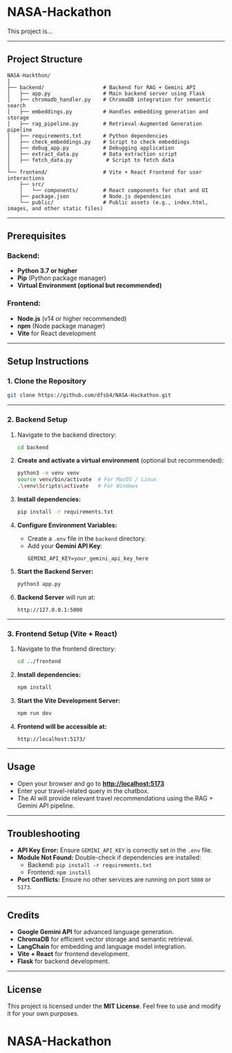 # **NASA-Hackathon**
This project is...

---

## **Project Structure**

```
NASA-Hackthon/
│
├── backend/                   # Backend for RAG + Gemini API
│   ├── app.py                 # Main backend server using Flask
│   ├── chromadb_handler.py    # ChromaDB integration for semantic search
│   ├── embeddings.py          # Handles embedding generation and storage
│   ├── rag_pipeline.py        # Retrieval-Augmented Generation pipeline
│   ├── requirements.txt       # Python dependencies
│   ├── check_embeddings.py    # Script to check embeddings
│   ├── debug_app.py           # Debugging application
│   ├── extract_data.py        # Data extraction script
│   ├── fetch_data.py           # Script to fetch data
│
└── frontend/                  # Vite + React Frontend for user interactions
    ├── src/
    │   └── components/        # React components for chat and UI
    ├── package.json           # Node.js dependencies
    └── public/                # Public assets (e.g., index.html, images, and other static files)
```

---

## **Prerequisites**

### **Backend:**

- **Python 3.7 or higher**
- **Pip** (Python package manager)
- **Virtual Environment (optional but recommended)**

### **Frontend:**

- **Node.js** (v14 or higher recommended)
- **npm** (Node package manager)
- **Vite** for React development

---

## **Setup Instructions**

### **1. Clone the Repository**

```bash
git clone https://github.com/dfsb4/NASA-Hackathon.git
```

---

### **2. Backend Setup**

1. Navigate to the backend directory:

   ```bash
   cd backend
   ```

2. **Create and activate a virtual environment** (optional but recommended):

   ```bash
   python3 -m venv venv
   source venv/bin/activate  # For MacOS / Linux
   .\venv\Scripts\activate   # For Windows
   ```

3. **Install dependencies:**

   ```bash
   pip install -r requirements.txt
   ```

4. **Configure Environment Variables:**

   - Create a `.env` file in the `backend` directory.
   - Add your **Gemini API Key**:
     ```
     GEMINI_API_KEY=your_gemini_api_key_here
     ```

5. **Start the Backend Server:**

   ```bash
   python3 app.py
   ```

6. **Backend Server** will run at:

   ```
   http://127.0.0.1:5000
   ```

---

### **3. Frontend Setup (Vite + React)**

1. Navigate to the frontend directory:

   ```bash
   cd ../frontend
   ```

2. **Install dependencies:**

   ```bash
   npm install
   ```

3. **Start the Vite Development Server:**

   ```bash
   npm run dev
   ```

4. **Frontend will be accessible at:**

   ```
   http://localhost:5173/
   ```

---

## **Usage**

- Open your browser and go to **[http://localhost:5173](http://localhost:5173)**
- Enter your travel-related query in the chatbox.
- The AI will provide relevant travel recommendations using the RAG + Gemini API pipeline.

---

## **Troubleshooting**

- **API Key Error:** Ensure `GEMINI_API_KEY` is correctly set in the `.env` file.
- **Module Not Found:** Double-check if dependencies are installed:
  - Backend: `pip install -r requirements.txt`
  - Frontend: `npm install`
- **Port Conflicts:** Ensure no other services are running on port `5000` or `5173`.

---

## **Credits**

- **Google Gemini API** for advanced language generation.
- **ChromaDB** for efficient vector storage and semantic retrieval.
- **LangChain** for embedding and language model integration.
- **Vite + React** for frontend development.
- **Flask** for backend development.

---

## **License**

This project is licensed under the **MIT License**. Feel free to use and modify it for your own purposes.


# NASA-Hackathon
